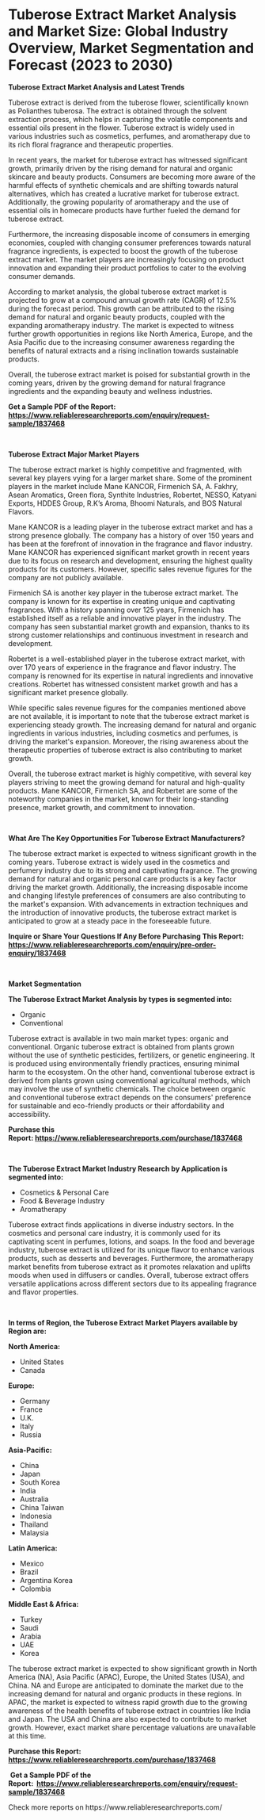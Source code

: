 <p><h1>Tuberose Extract Market Analysis and Market Size: Global Industry Overview, Market Segmentation and Forecast (2023 to 2030)</h1></p><p><strong>Tuberose Extract Market Analysis and Latest Trends</strong></p>
<p><p>Tuberose extract is derived from the tuberose flower, scientifically known as Polianthes tuberosa. The extract is obtained through the solvent extraction process, which helps in capturing the volatile components and essential oils present in the flower. Tuberose extract is widely used in various industries such as cosmetics, perfumes, and aromatherapy due to its rich floral fragrance and therapeutic properties.</p><p>In recent years, the market for tuberose extract has witnessed significant growth, primarily driven by the rising demand for natural and organic skincare and beauty products. Consumers are becoming more aware of the harmful effects of synthetic chemicals and are shifting towards natural alternatives, which has created a lucrative market for tuberose extract. Additionally, the growing popularity of aromatherapy and the use of essential oils in homecare products have further fueled the demand for tuberose extract.</p><p>Furthermore, the increasing disposable income of consumers in emerging economies, coupled with changing consumer preferences towards natural fragrance ingredients, is expected to boost the growth of the tuberose extract market. The market players are increasingly focusing on product innovation and expanding their product portfolios to cater to the evolving consumer demands.</p><p>According to market analysis, the global tuberose extract market is projected to grow at a compound annual growth rate (CAGR) of 12.5% during the forecast period. This growth can be attributed to the rising demand for natural and organic beauty products, coupled with the expanding aromatherapy industry. The market is expected to witness further growth opportunities in regions like North America, Europe, and the Asia Pacific due to the increasing consumer awareness regarding the benefits of natural extracts and a rising inclination towards sustainable products.</p><p>Overall, the tuberose extract market is poised for substantial growth in the coming years, driven by the growing demand for natural fragrance ingredients and the expanding beauty and wellness industries.</p></p>
<p><strong>Get a Sample PDF of the Report:&nbsp; <a href="https://www.reliableresearchreports.com/enquiry/request-sample/1837468">https://www.reliableresearchreports.com/enquiry/request-sample/1837468</a></strong></p>
<p>&nbsp;</p>
<p><strong>Tuberose Extract Major Market Players</strong></p>
<p><p>The tuberose extract market is highly competitive and fragmented, with several key players vying for a larger market share. Some of the prominent players in the market include Mane KANCOR, Firmenich SA, A. Fakhry, Asean Aromatics, Green flora, Synthite Industries, Robertet, NESSO, Katyani Exports, HDDES Group, R.K’s Aroma, Bhoomi Naturals, and BOS Natural Flavors.</p><p>Mane KANCOR is a leading player in the tuberose extract market and has a strong presence globally. The company has a history of over 150 years and has been at the forefront of innovation in the fragrance and flavor industry. Mane KANCOR has experienced significant market growth in recent years due to its focus on research and development, ensuring the highest quality products for its customers. However, specific sales revenue figures for the company are not publicly available.</p><p>Firmenich SA is another key player in the tuberose extract market. The company is known for its expertise in creating unique and captivating fragrances. With a history spanning over 125 years, Firmenich has established itself as a reliable and innovative player in the industry. The company has seen substantial market growth and expansion, thanks to its strong customer relationships and continuous investment in research and development.</p><p>Robertet is a well-established player in the tuberose extract market, with over 170 years of experience in the fragrance and flavor industry. The company is renowned for its expertise in natural ingredients and innovative creations. Robertet has witnessed consistent market growth and has a significant market presence globally.</p><p>While specific sales revenue figures for the companies mentioned above are not available, it is important to note that the tuberose extract market is experiencing steady growth. The increasing demand for natural and organic ingredients in various industries, including cosmetics and perfumes, is driving the market's expansion. Moreover, the rising awareness about the therapeutic properties of tuberose extract is also contributing to market growth.</p><p>Overall, the tuberose extract market is highly competitive, with several key players striving to meet the growing demand for natural and high-quality products. Mane KANCOR, Firmenich SA, and Robertet are some of the noteworthy companies in the market, known for their long-standing presence, market growth, and commitment to innovation.</p></p>
<p>&nbsp;</p>
<p><strong>What Are The Key Opportunities For Tuberose Extract Manufacturers?</strong></p>
<p><p>The tuberose extract market is expected to witness significant growth in the coming years. Tuberose extract is widely used in the cosmetics and perfumery industry due to its strong and captivating fragrance. The growing demand for natural and organic personal care products is a key factor driving the market growth. Additionally, the increasing disposable income and changing lifestyle preferences of consumers are also contributing to the market's expansion. With advancements in extraction techniques and the introduction of innovative products, the tuberose extract market is anticipated to grow at a steady pace in the foreseeable future.</p></p>
<p><strong>Inquire or Share Your Questions If Any Before Purchasing This Report: <a href="https://www.reliableresearchreports.com/enquiry/pre-order-enquiry/1837468">https://www.reliableresearchreports.com/enquiry/pre-order-enquiry/1837468</a></strong></p>
<p>&nbsp;</p>
<p><strong>Market Segmentation</strong></p>
<p><strong>The Tuberose Extract Market Analysis by types is segmented into:</strong></p>
<p><ul><li>Organic</li><li>Conventional</li></ul></p>
<p><p>Tuberose extract is available in two main market types: organic and conventional. Organic tuberose extract is obtained from plants grown without the use of synthetic pesticides, fertilizers, or genetic engineering. It is produced using environmentally friendly practices, ensuring minimal harm to the ecosystem. On the other hand, conventional tuberose extract is derived from plants grown using conventional agricultural methods, which may involve the use of synthetic chemicals. The choice between organic and conventional tuberose extract depends on the consumers' preference for sustainable and eco-friendly products or their affordability and accessibility.</p></p>
<p><strong>Purchase this Report:&nbsp;<a href="https://www.reliableresearchreports.com/purchase/1837468">https://www.reliableresearchreports.com/purchase/1837468</a></strong></p>
<p>&nbsp;</p>
<p><strong>The Tuberose Extract Market Industry Research by Application is segmented into:</strong></p>
<p><ul><li>Cosmetics & Personal Care</li><li>Food & Beverage Industry</li><li>Aromatherapy</li></ul></p>
<p><p>Tuberose extract finds applications in diverse industry sectors. In the cosmetics and personal care industry, it is commonly used for its captivating scent in perfumes, lotions, and soaps. In the food and beverage industry, tuberose extract is utilized for its unique flavor to enhance various products, such as desserts and beverages. Furthermore, the aromatherapy market benefits from tuberose extract as it promotes relaxation and uplifts moods when used in diffusers or candles. Overall, tuberose extract offers versatile applications across different sectors due to its appealing fragrance and flavor properties.</p></p>
<p>&nbsp;</p>
<p><strong>In terms of Region, the Tuberose Extract Market Players available by Region are:</strong></p>
<p>
    <p> <strong> North America: </strong>
        <ul>
            <li>United States</li>
            <li>Canada</li>
        </ul>
        </p> 
    <p> <strong> Europe: </strong>
        <ul>
            <li>Germany</li>
            <li>France</li>
            <li>U.K.</li>
            <li>Italy</li>
            <li>Russia</li>
        </ul>
        </p> 
    <p> <strong> Asia-Pacific: </strong>
        <ul>
            <li>China</li>
            <li>Japan</li>
            <li>South Korea</li>
            <li>India</li>
            <li>Australia</li>
            <li>China Taiwan</li>
            <li>Indonesia</li>
            <li>Thailand</li>
            <li>Malaysia</li>
        </ul>
        </p> 
    <p> <strong> Latin America: </strong>
        <ul>
            <li>Mexico</li>
            <li>Brazil</li>
            <li>Argentina Korea</li>
            <li>Colombia</li>
        </ul>
        </p> 
    <p> <strong> Middle East & Africa: </strong>
        <ul>
            <li>Turkey</li>
            <li>Saudi</li>
            <li>Arabia</li>
            <li>UAE</li>
            <li>Korea</li>
        </ul>
    </p>
    </p>
<p><p>The tuberose extract market is expected to show significant growth in North America (NA), Asia Pacific (APAC), Europe, the United States (USA), and China. NA and Europe are anticipated to dominate the market due to the increasing demand for natural and organic products in these regions. In APAC, the market is expected to witness rapid growth due to the growing awareness of the health benefits of tuberose extract in countries like India and Japan. The USA and China are also expected to contribute to market growth. However, exact market share percentage valuations are unavailable at this time.</p></p>
<p><strong>Purchase this Report: <a href="https://www.reliableresearchreports.com/purchase/1837468">https://www.reliableresearchreports.com/purchase/1837468</a></strong></p>
<p>&nbsp;<strong>Get a Sample PDF of the Report:&nbsp;&nbsp;<a href="https://www.reliableresearchreports.com/enquiry/request-sample/1837468">https://www.reliableresearchreports.com/enquiry/request-sample/1837468</a></strong></p>
<p><strong></strong></p>
<p>Check more reports on https://www.reliableresearchreports.com/</p>